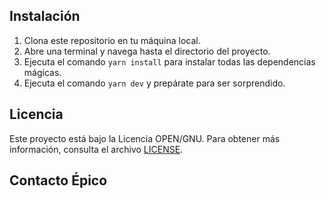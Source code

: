 
## Instalación 

1. Clona este repositorio en tu máquina local.
2. Abre una terminal y navega hasta el directorio del proyecto.
3. Ejecuta el comando `yarn install` para instalar todas las dependencias mágicas.
5. Ejecuta el comando `yarn dev` y prepárate para ser sorprendido.


## Licencia 

Este proyecto está bajo la Licencia OPEN/GNU. Para obtener más información, consulta el archivo [LICENSE](./LICENSE).


## Contacto Épico

